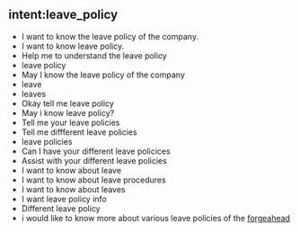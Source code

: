## intent:leave_policy
- I want to know the leave policy of the company.
- I want to know leave policy.
- Help me to understand the leave policy
- leave policy
- May I know the leave policy of the company
- leave
- leaves
- Okay tell me leave policy
- May i know leave policy?
- Tell me your leave policies
- Tell me diffferent leave policies
- leave policies
- Can I have your different leave policices
- Assist with your different leave policies
- I want to know about leave
- I want to know about leave procedures
- I want to know about leaves
- I want leave policy info
- Different leave policy
- i would like to know more about various leave policies of the [forgeahead](org)
